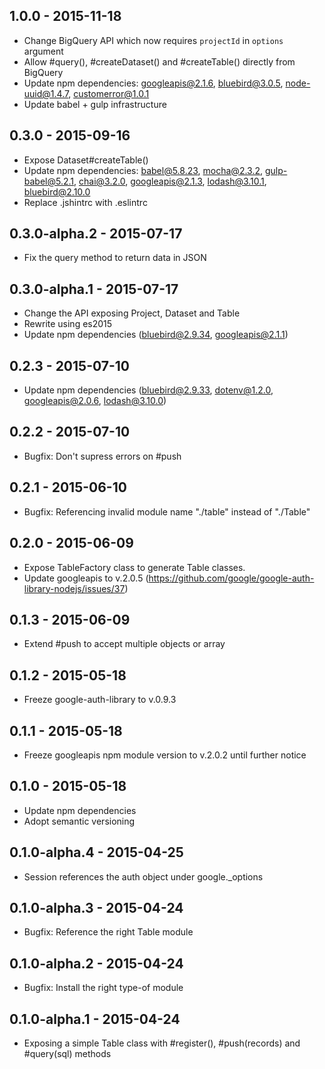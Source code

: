 ## 1.0.0 - 2015-11-18

* Change BigQuery API which now requires `projectId` in `options` argument
* Allow #query(), #createDataset() and #createTable() directly from BigQuery
* Update npm dependencies: googleapis@2.1.6, bluebird@3.0.5, node-uuid@1.4.7, customerror@1.0.1
* Update babel + gulp infrastructure

## 0.3.0 - 2015-09-16

* Expose Dataset#createTable()
* Update npm dependencies: babel@5.8.23, mocha@2.3.2, gulp-babel@5.2.1, chai@3.2.0, googleapis@2.1.3, lodash@3.10.1, bluebird@2.10.0
* Replace .jshintrc with .eslintrc

## 0.3.0-alpha.2 - 2015-07-17

* Fix the query method to return data in JSON

## 0.3.0-alpha.1 - 2015-07-17

* Change the API exposing Project, Dataset and Table
* Rewrite using es2015
* Update npm dependencies (bluebird@2.9.34, googleapis@2.1.1)

## 0.2.3 - 2015-07-10

* Update npm dependencies (bluebird@2.9.33, dotenv@1.2.0, googleapis@2.0.6, lodash@3.10.0)

## 0.2.2 - 2015-07-10

* Bugfix: Don't supress errors on #push

## 0.2.1 - 2015-06-10

* Bugfix: Referencing invalid module name "./table" instead of "./Table"

## 0.2.0 - 2015-06-09

* Expose TableFactory class to generate Table classes.
* Update googleapis to v.2.0.5 (https://github.com/google/google-auth-library-nodejs/issues/37)

## 0.1.3 - 2015-06-09

* Extend #push to accept multiple objects or array

## 0.1.2 - 2015-05-18

* Freeze google-auth-library to v.0.9.3

## 0.1.1 - 2015-05-18

* Freeze googleapis npm module version to v.2.0.2 until further notice

## 0.1.0 - 2015-05-18

* Update npm dependencies
* Adopt semantic versioning

## 0.1.0-alpha.4 - 2015-04-25

* Session references the auth object under google._options

## 0.1.0-alpha.3 - 2015-04-24

* Bugfix: Reference the right Table module

## 0.1.0-alpha.2 - 2015-04-24

* Bugfix: Install the right type-of module

## 0.1.0-alpha.1 - 2015-04-24

* Exposing a simple Table class with #register(), #push(records) and #query(sql) methods

